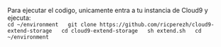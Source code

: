 Para ejecutar el codigo, unicamente entra a tu instancia de Cloud9 y ejecuta:  
``
cd ~/environment  
git clone https://github.com/ricperezh/cloud9-extend-storage  
cd cloud9-extend-storage  
sh extend.sh  
cd ~/environment
``
